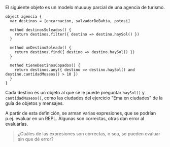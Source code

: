 El siguiente objeto es un modelo muuuuy parcial de una agencia de turismo. 

```wollok
object agencia {
  var destinos = [encarnacion, salvadorDeBahia, potosi]
  
  method destinosSoleados() { 
    return destinos.filter({ destino => destino.haySol() })
  }
  
  method unDestinoSoleado() {
    return destinos.find({ destino => destino.haySol() })
  }
  
  method tieneDestinosCopados() {
    return destinos.any({ destino => destino.haySol() and destino.cantidadMuseos() > 10 })
  }
}
```

Cada destino es un objeto al que se le puede preguntar `haySol()` y `cantidadMuseos()`, como las ciudades del ejercicio "Ema en ciudades" de la guía de objetos y mensajes.

A partir de esta definición, se arman varias expresiones, que se podrían p.ej. evaluar en un REPL. Algunas son correctas, otras dan error al evaluarlas.

> ¿Cuáles de las expresiones son correctas, o sea, se pueden evaluar sin que dé error?